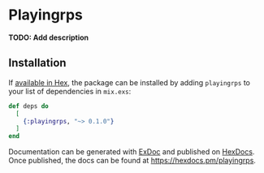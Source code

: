 # Playingrps

**TODO: Add description**

## Installation

If [available in Hex](https://hex.pm/docs/publish), the package can be installed
by adding `playingrps` to your list of dependencies in `mix.exs`:

```elixir
def deps do
  [
    {:playingrps, "~> 0.1.0"}
  ]
end
```

Documentation can be generated with [ExDoc](https://github.com/elixir-lang/ex_doc)
and published on [HexDocs](https://hexdocs.pm). Once published, the docs can
be found at <https://hexdocs.pm/playingrps>.

